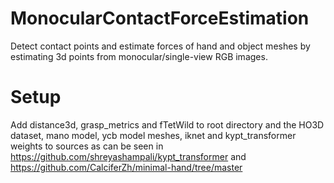 # MonocularContactForceEstimation
Detect contact points and estimate forces of hand and object meshes by estimating 3d points from monocular/single-view RGB images.

# Setup
Add distance3d, grasp_metrics and fTetWild to root directory and the HO3D dataset, mano model, ycb model meshes, iknet and kypt_transformer weights to sources as can be seen in https://github.com/shreyashampali/kypt_transformer and https://github.com/CalciferZh/minimal-hand/tree/master
